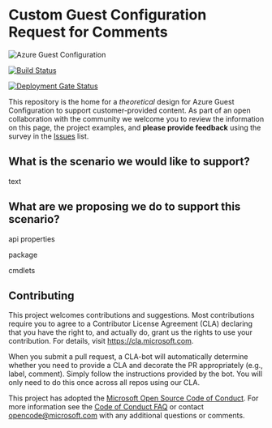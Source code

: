 # Custom Guest Configuration Request for Comments
![Azure Guest Configuration](https://contosodev.blob.core.windows.net/img/GuestConfigurationIcon.jpg)

[![Build Status](https://dev.azure.com/azvmguestpolicy/CustomGuestConfiguration/_apis/build/status/Microsoft.ccd_customguestconfig)](https://dev.azure.com/azvmguestpolicy/CustomGuestConfiguration/_build/latest?definitionId=1)

[![Deployment Gate Status](https://vsrm.dev.azure.com/azvmguestpolicy/_apis/public/Release/badge/8cf7364a-2490-4dd7-8353-5c7e17e8728d/1/1)](https://vsrm.dev.azure.com/azvmguestpolicy/_apis/public/Release/badge/8cf7364a-2490-4dd7-8353-5c7e17e8728d/1/1)

This repository is the home for a *theoretical* design for Azure Guest Configuration
to support customer-provided content.
As part of an open collaboration with the community
we welcome you to review the information on this page,
the project examples,
and **please provide feedback** using the survey in the
[Issues](https://github.com/Microsoft/ccd_customguestconfig/issues)
list.

## What is the scenario we would like to support?

text

## What are we proposing we do to support this scenario?

api properties

package

cmdlets

## Contributing

This project welcomes contributions and suggestions.  Most contributions require you to agree to a
Contributor License Agreement (CLA) declaring that you have the right to, and actually do, grant us
the rights to use your contribution. For details, visit https://cla.microsoft.com.

When you submit a pull request, a CLA-bot will automatically determine whether you need to provide
a CLA and decorate the PR appropriately (e.g., label, comment). Simply follow the instructions
provided by the bot. You will only need to do this once across all repos using our CLA.

This project has adopted the [Microsoft Open Source Code of Conduct](https://opensource.microsoft.com/codeofconduct/).
For more information see the [Code of Conduct FAQ](https://opensource.microsoft.com/codeofconduct/faq/) or
contact [opencode@microsoft.com](mailto:opencode@microsoft.com) with any additional questions or comments.
